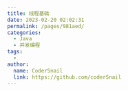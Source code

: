 ```yaml
---
title: 线程基础
date: 2023-02-20 02:02:31
permalink: /pages/981aed/
categories:
  - Java
  - 并发编程
tags:
  - 
author: 
  name: CoderSnail
  link: https://github.com/coderSnail
---
```


